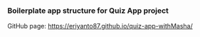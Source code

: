### Boilerplate app structure for Quiz App project

GitHub page: https://eriyanto87.github.io/quiz-app-withMasha/
